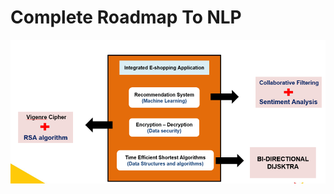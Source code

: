 # Complete Roadmap To NLP

<img src = "https://github.com/mayank0rastogi/Integrated-E-shopping-Application/blob/main/charts%20and%20graph/workflow.png">
